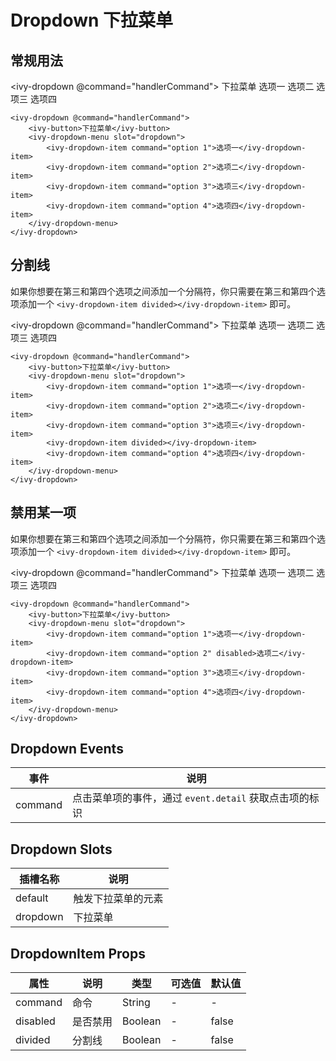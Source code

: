 # Dropdown 下拉菜单

## 常规用法

<ivy-dropdown @command="handlerCommand">
    <ivy-button>下拉菜单</ivy-button>
    <ivy-dropdown-menu slot="dropdown">
        <ivy-dropdown-item command="option 1">选项一</ivy-dropdown-item>
        <ivy-dropdown-item command="option 2">选项二</ivy-dropdown-item>
        <ivy-dropdown-item command="option 3">选项三</ivy-dropdown-item>
        <ivy-dropdown-item command="option 4">选项四</ivy-dropdown-item>
    </ivy-dropdown-menu>
</ivy-dropdown>

```vue
<ivy-dropdown @command="handlerCommand">
    <ivy-button>下拉菜单</ivy-button>
    <ivy-dropdown-menu slot="dropdown">
        <ivy-dropdown-item command="option 1">选项一</ivy-dropdown-item>
        <ivy-dropdown-item command="option 2">选项二</ivy-dropdown-item>
        <ivy-dropdown-item command="option 3">选项三</ivy-dropdown-item>
        <ivy-dropdown-item command="option 4">选项四</ivy-dropdown-item>
    </ivy-dropdown-menu>
</ivy-dropdown>
```

## 分割线

如果你想要在第三和第四个选项之间添加一个分隔符，你只需要在第三和第四个选项添加一个 `<ivy-dropdown-item divided></ivy-dropdown-item>` 即可。

<ivy-dropdown @command="handlerCommand">
    <ivy-button>下拉菜单</ivy-button>
    <ivy-dropdown-menu slot="dropdown">
        <ivy-dropdown-item command="option 1">选项一</ivy-dropdown-item>
        <ivy-dropdown-item command="option 2">选项二</ivy-dropdown-item>
        <ivy-dropdown-item command="option 3">选项三</ivy-dropdown-item>
        <ivy-dropdown-item divided></ivy-dropdown-item>
        <ivy-dropdown-item command="option 4">选项四</ivy-dropdown-item>
    </ivy-dropdown-menu>
</ivy-dropdown>

```vue
<ivy-dropdown @command="handlerCommand">
    <ivy-button>下拉菜单</ivy-button>
    <ivy-dropdown-menu slot="dropdown">
        <ivy-dropdown-item command="option 1">选项一</ivy-dropdown-item>
        <ivy-dropdown-item command="option 2">选项二</ivy-dropdown-item>
        <ivy-dropdown-item command="option 3">选项三</ivy-dropdown-item>
        <ivy-dropdown-item divided></ivy-dropdown-item>
        <ivy-dropdown-item command="option 4">选项四</ivy-dropdown-item>
    </ivy-dropdown-menu>
</ivy-dropdown>
```

## 禁用某一项

如果你想要在第三和第四个选项之间添加一个分隔符，你只需要在第三和第四个选项添加一个 `<ivy-dropdown-item divided></ivy-dropdown-item>` 即可。

<ivy-dropdown @command="handlerCommand">
    <ivy-button>下拉菜单</ivy-button>
    <ivy-dropdown-menu slot="dropdown">
        <ivy-dropdown-item command="option 1">选项一</ivy-dropdown-item>
        <ivy-dropdown-item command="option 2" disabled>选项二</ivy-dropdown-item>
        <ivy-dropdown-item command="option 3">选项三</ivy-dropdown-item>
        <ivy-dropdown-item command="option 4">选项四</ivy-dropdown-item>
    </ivy-dropdown-menu>
</ivy-dropdown>

```vue
<ivy-dropdown @command="handlerCommand">
    <ivy-button>下拉菜单</ivy-button>
    <ivy-dropdown-menu slot="dropdown">
        <ivy-dropdown-item command="option 1">选项一</ivy-dropdown-item>
        <ivy-dropdown-item command="option 2" disabled>选项二</ivy-dropdown-item>
        <ivy-dropdown-item command="option 3">选项三</ivy-dropdown-item>
        <ivy-dropdown-item command="option 4">选项四</ivy-dropdown-item>
    </ivy-dropdown-menu>
</ivy-dropdown>
```

## Dropdown Events

| 事件      | 说明       | 
|---------|----------| 
| command | 点击菜单项的事件，通过 `event.detail` 获取点击项的标识 | 

## Dropdown Slots

| 插槽名称 | 说明 |
| --- | --- |
| default | 触发下拉菜单的元素 |
| dropdown | 下拉菜单 |

## DropdownItem Props

| 属性 | 说明 | 类型 | 可选值 | 默认值 |
| --- | --- | --- | --- | --- |
| command | 命令 | String | - | - |
| disabled | 是否禁用 | Boolean | - | false |
| divided | 分割线 | Boolean | - | false |


<script setup>
const handlerCommand = (ev) => {
    console.log(ev.detail)
}
</script>